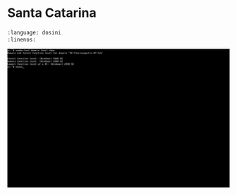 # Santa Catarina

```{literalinclude} smb.conf
:language: dosini
:linenos:
```
![comando_samba_tool](./samba_comand.png)